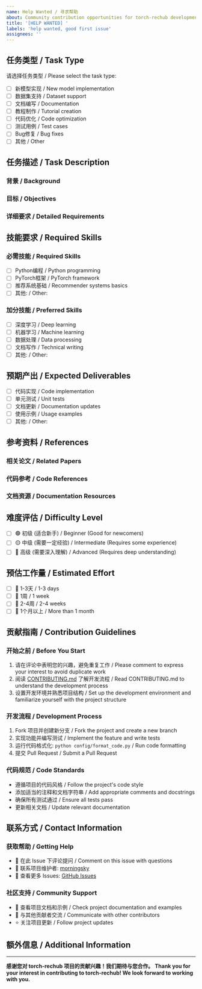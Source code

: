 ```yaml
---
name: Help Wanted / 寻求帮助
about: Community contribution opportunities for torch-rechub development / torch-rechub开发的社区贡献机会
title: '[HELP WANTED] '
labels: 'help wanted, good first issue'
assignees: ''
---
```


## 任务类型 / Task Type

请选择任务类型 / Please select the task type:

- [ ] 新模型实现 / New model implementation
- [ ] 数据集支持 / Dataset support
- [ ] 文档编写 / Documentation
- [ ] 教程制作 / Tutorial creation
- [ ] 代码优化 / Code optimization
- [ ] 测试用例 / Test cases
- [ ] Bug修复 / Bug fixes
- [ ] 其他 / Other

## 任务描述 / Task Description

### 背景 / Background
<!-- 描述任务的背景和重要性 / Describe the background and importance of the task -->

### 目标 / Objectives
<!-- 明确说明需要完成的具体目标 / Clearly state the specific objectives to be completed -->

### 详细要求 / Detailed Requirements
<!-- 列出具体的技术要求和实现细节 / List specific technical requirements and implementation details -->

## 技能要求 / Required Skills

### 必需技能 / Required Skills
- [ ] Python编程 / Python programming
- [ ] PyTorch框架 / PyTorch framework
- [ ] 推荐系统基础 / Recommender systems basics
- [ ] 其他: / Other: 

### 加分技能 / Preferred Skills
- [ ] 深度学习 / Deep learning
- [ ] 机器学习 / Machine learning
- [ ] 数据处理 / Data processing
- [ ] 文档写作 / Technical writing
- [ ] 其他: / Other: 

## 预期产出 / Expected Deliverables

- [ ] 代码实现 / Code implementation
- [ ] 单元测试 / Unit tests
- [ ] 文档更新 / Documentation updates
- [ ] 使用示例 / Usage examples
- [ ] 其他: / Other: 

## 参考资料 / References

### 相关论文 / Related Papers
<!-- 提供相关的学术论文链接 / Provide links to relevant academic papers -->

### 代码参考 / Code References
<!-- 提供参考的代码实现或类似项目 / Provide reference implementations or similar projects -->

### 文档资源 / Documentation Resources
<!-- 提供相关的文档和教程链接 / Provide links to relevant documentation and tutorials -->

## 难度评估 / Difficulty Level

- [ ] 🟢 初级 (适合新手) / Beginner (Good for newcomers)
- [ ] 🟡 中级 (需要一定经验) / Intermediate (Requires some experience)
- [ ] 🔴 高级 (需要深入理解) / Advanced (Requires deep understanding)

## 预估工作量 / Estimated Effort

- [ ] 📅 1-3天 / 1-3 days
- [ ] 📅 1周 / 1 week
- [ ] 📅 2-4周 / 2-4 weeks
- [ ] 📅 1个月以上 / More than 1 month

## 贡献指南 / Contribution Guidelines

### 开始之前 / Before You Start
1. 请在评论中表明您的兴趣，避免重复工作 / Please comment to express your interest to avoid duplicate work
2. 阅读 [CONTRIBUTING.md](../../CONTRIBUTING.md) 了解开发流程 / Read CONTRIBUTING.md to understand the development process
3. 设置开发环境并熟悉项目结构 / Set up the development environment and familiarize yourself with the project structure

### 开发流程 / Development Process
1. Fork 项目并创建新分支 / Fork the project and create a new branch
2. 实现功能并编写测试 / Implement the feature and write tests
3. 运行代码格式化: `python config/format_code.py` / Run code formatting
4. 提交 Pull Request / Submit a Pull Request

### 代码规范 / Code Standards
- 遵循项目的代码风格 / Follow the project's code style
- 添加适当的注释和文档字符串 / Add appropriate comments and docstrings
- 确保所有测试通过 / Ensure all tests pass
- 更新相关文档 / Update relevant documentation

## 联系方式 / Contact Information

### 获取帮助 / Getting Help
- 💬 在此 Issue 下评论提问 / Comment on this issue with questions
- 📧 联系项目维护者: [morningsky](https://github.com/morningsky)
- 🔗 查看更多 Issues: [GitHub Issues](https://github.com/datawhalechina/torch-rechub/issues)

### 社区支持 / Community Support
- 📖 查看项目文档和示例 / Check project documentation and examples
- 🤝 与其他贡献者交流 / Communicate with other contributors
- ⭐ 关注项目更新 / Follow project updates

## 额外信息 / Additional Information

<!-- 添加任何其他相关信息、截图或示例 / Add any other relevant information, screenshots, or examples -->

---

**感谢您对 torch-rechub 项目的贡献兴趣！我们期待与您合作。**
**Thank you for your interest in contributing to torch-rechub! We look forward to working with you.**
